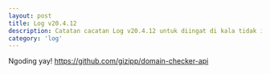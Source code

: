 ```yaml
---
layout: post
title: Log v20.4.12
description: Catatan cacatan Log v20.4.12 untuk diingat di kala tidak ingat sekaligus sengaja tidak ingat agar kembali mengingat.
category: 'log'
---
```


Ngoding yay!
https://github.com/gizipp/domain-checker-api
